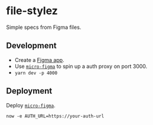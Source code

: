 # file-stylez

Simple specs from Figma files.

## Development

* Create a [Figma app](https://www.figma.com/developers/apps).
* Use [`micro-figma`](https://github.com/jongold/micro-figma) to spin up a auth proxy on port 3000.
* `yarn dev -p 4000`

## Deployment

Deploy [`micro-figma`](https://github.com/jongold/micro-figma).

```
now -e AUTH_URL=https://your-auth-url
```
